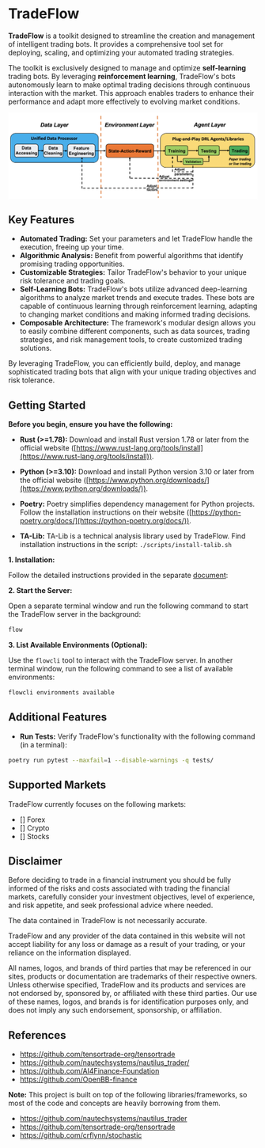 # TradeFlow

**TradeFlow** is a toolkit designed to streamline the creation and management of intelligent trading bots. It provides a comprehensive tool set for deploying, scaling, and optimizing your automated trading strategies.

The toolkit is exclusively designed to manage and optimize **self-learning** trading bots. By leveraging **reinforcement learning**, TradeFlow's bots autonomously learn to make optimal trading decisions through continuous interaction with the market. This approach enables traders to enhance their performance and adapt more effectively to evolving market conditions.

<div align="center">
<img align="center" src=docs/images/overview.png>
</div>

## Key Features

- **Automated Trading:** Set your parameters and let TradeFlow handle the execution, freeing up your time.
- **Algorithmic Analysis:** Benefit from powerful algorithms that identify promising trading opportunities.
- **Customizable Strategies:** Tailor TradeFlow's behavior to your unique risk tolerance and trading goals.
- **Self-Learning Bots:** TradeFlow's bots utilize advanced deep-learning algorithms to analyze market trends and execute trades. These bots are capable of continuous learning through reinforcement learning, adapting to changing market conditions and making informed trading decisions.
- **Composable Architecture:** The framework's modular design allows you to easily combine different components, such as data sources, trading strategies, and risk management tools, to create customized trading solutions.

By leveraging TradeFlow, you can efficiently build, deploy, and manage sophisticated trading bots that align with your unique trading objectives and risk tolerance.

## Getting Started

**Before you begin, ensure you have the following:**

- **Rust (>=1.78):** Download and install Rust version 1.78 or later from the official website ([https://www.rust-lang.org/tools/install](https://www.rust-lang.org/tools/install)).

- **Python (>=3.10):** Download and install Python version 3.10 or later from the official website ([https://www.python.org/downloads/](https://www.python.org/downloads/)).
- **Poetry:** Poetry simplifies dependency management for Python projects. Follow the installation instructions on their website ([https://python-poetry.org/docs/](https://python-poetry.org/docs/)).
- **TA-Lib:** TA-Lib is a technical analysis library used by TradeFlow. Find installation instructions in the script: `./scripts/install-talib.sh`

**1. Installation:**

Follow the detailed instructions provided in the separate [document](./docs/install.md):

**2. Start the Server:**

Open a separate terminal window and run the following command to start the TradeFlow server in the background:

```bash
flow
```

**3. List Available Environments (Optional):**

Use the `flowcli` tool to interact with the TradeFlow server. In another terminal window, run the following command to see a list of available environments:

```bash
flowcli environments available
```

## Additional Features

- **Run Tests:** Verify TradeFlow's functionality with the following command (in a terminal):

```bash
poetry run pytest --maxfail=1 --disable-warnings -q tests/
```

## Supported Markets

TradeFlow currently focuses on the following markets:

- [] Forex
- [] Crypto
- [] Stocks

## Disclaimer

Before deciding to trade in a financial instrument you should be fully informed of the risks and costs associated with trading the financial markets, carefully consider your investment objectives, level of experience, and risk appetite, and seek professional advice where needed.

The data contained in TradeFlow is not necessarily accurate.

TradeFlow and any provider of the data contained in this website will not accept liability for any loss or damage as a result of your trading, or your reliance on the information displayed.

All names, logos, and brands of third parties that may be referenced in our sites, products or documentation are trademarks of their respective owners. Unless otherwise specified, TradeFlow and its products and services are not endorsed by, sponsored by, or affiliated with these third parties. Our use of these names, logos, and brands is for identification purposes only, and does not imply any such endorsement, sponsorship, or affiliation.

## References

- https://github.com/tensortrade-org/tensortrade
- https://github.com/nautechsystems/nautilus_trader/
- https://github.com/AI4Finance-Foundation
- https://github.com/OpenBB-finance

**Note:** This project is built on top of the following libraries/frameworks, so most of the code and concepts are heavily borrowing from them.

- https://github.com/nautechsystems/nautilus_trader
- https://github.com/tensortrade-org/tensortrade
- https://github.com/crflynn/stochastic
